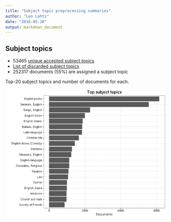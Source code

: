 ```yaml
---
title: "Subject topic preprocessing summaries"
author: "Leo Lahti"
date: "2016-05-20"
output: markdown_document
---
```


## Subject topics



  * 53465 [unique accepted subject topics](output.tables/subject_topic_accepted.csv)
  * [List of discarded subject topics](output.tables/subject_topic_discarded.csv)
  * 252317 documents (55%) are assigned a subject topic 

Top-20 subject topics and number of documents for each.

![plot of chunk summarytopics22](figure/summarytopics22-1.png)
